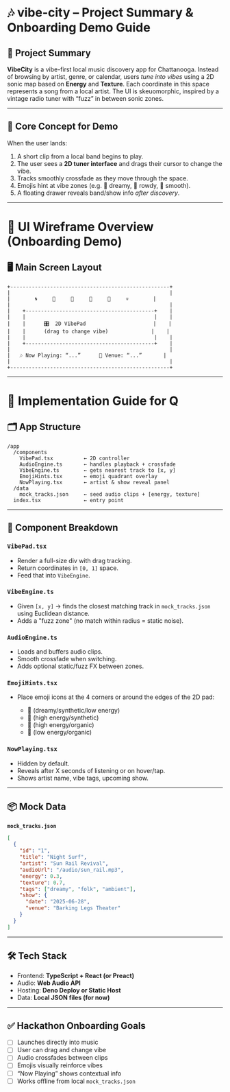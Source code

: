 # 🎶 vibe-city – Project Summary & Onboarding Demo Guide

## 🧭 Project Summary

**VibeCity** is a vibe-first local music discovery app for Chattanooga. Instead of browsing by artist, genre, or calendar, users *tune into vibes* using a 2D sonic map based on **Energy** and **Texture**. Each coordinate in this space represents a song from a local artist. The UI is skeuomorphic, inspired by a vintage radio tuner with “fuzz” in between sonic zones.

---

## 🎯 Core Concept for Demo

When the user lands:

1. A short clip from a local band begins to play.
2. The user sees a **2D tuner interface** and drags their cursor to change the vibe.
3. Tracks smoothly crossfade as they move through the space.
4. Emojis hint at vibe zones (e.g. 🌌 dreamy, 🎸 rowdy, 🧃 smooth).
5. A floating drawer reveals band/show info *after discovery*.

---

# 📐 UI Wireframe Overview (Onboarding Demo)

## 🖥️ Main Screen Layout

```
+----------------------------------------------------+
|                                                    |
|        🌀     🌌     🔋     🎸     🧃     💀        |
|                                                    |
|    +------------------------------------------+    |
|    |                                          |    |
|    |      🎛️  2D VibePad                      |    |
|    |      (drag to change vibe)              |    |
|    |                                          |    |
|    +------------------------------------------+    |
|                                                    |
|   🎶 Now Playing: “...”      📍 Venue: “...”       |
|                                                    |
+----------------------------------------------------+
```

---

# 🔧 Implementation Guide for Q

## 🗂️ App Structure

```
/app
  /components
    VibePad.tsx          ← 2D controller
    AudioEngine.ts       ← handles playback + crossfade
    VibeEngine.ts        ← gets nearest track to [x, y]
    EmojiHints.tsx       ← emoji quadrant overlay
    NowPlaying.tsx       ← artist & show reveal panel
  /data
    mock_tracks.json     ← seed audio clips + [energy, texture]
  index.tsx              ← entry point
```

---

## 🧱 Component Breakdown

### `VibePad.tsx`

* Render a full-size div with drag tracking.
* Return coordinates in `[0, 1]` space.
* Feed that into `VibeEngine`.

### `VibeEngine.ts`

* Given `[x, y]` → finds the closest matching track in `mock_tracks.json` using Euclidean distance.
* Adds a "fuzz zone" (no match within radius = static noise).

### `AudioEngine.ts`

* Loads and buffers audio clips.
* Smooth crossfade when switching.
* Adds optional static/fuzz FX between zones.

### `EmojiHints.tsx`

* Place emoji icons at the 4 corners or around the edges of the 2D pad:

  * 🌌 (dreamy/synthetic/low energy)
  * 🔋 (high energy/synthetic)
  * 🎸 (high energy/organic)
  * 🧃 (low energy/organic)

### `NowPlaying.tsx`

* Hidden by default.
* Reveals after X seconds of listening or on hover/tap.
* Shows artist name, vibe tags, upcoming show.

---

## 📦 Mock Data

**`mock_tracks.json`**

```json
[
  {
    "id": "1",
    "title": "Night Surf",
    "artist": "Sun Rail Revival",
    "audioUrl": "/audio/sun_rail.mp3",
    "energy": 0.3,
    "texture": 0.7,
    "tags": ["dreamy", "folk", "ambient"],
    "show": {
      "date": "2025-06-28",
      "venue": "Barking Legs Theater"
    }
  }
]
```

---

## 🛠️ Tech Stack

* Frontend: **TypeScript + React (or Preact)**
* Audio: **Web Audio API**
* Hosting: **Deno Deploy or Static Host**
* Data: **Local JSON files (for now)**

---

## ✅ Hackathon Onboarding Goals

* [ ] Launches directly into music
* [ ] User can drag and change vibe
* [ ] Audio crossfades between clips
* [ ] Emojis visually reinforce vibes
* [ ] “Now Playing” shows contextual info
* [ ] Works offline from local `mock_tracks.json`